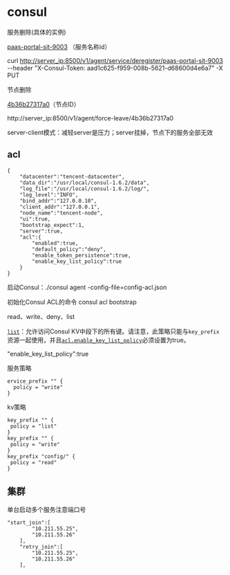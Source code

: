 # consul

服务删除(具体的实例)

[paas-portal-sit-9003](https://blog.csdn.net/v1/agent/service/deregister/paas-portal-sit-9003) （服务名称id）

curl [http://server_ip:8500/v1/agent/service/deregister/paas-portal-sit-9003](https://blog.csdn.net/v1/agent/service/deregister/paas-portal-sit-9003) --header "X-Consul-Token: aad1c625-f959-008b-5621-d68600d4e6a7" -X PUT



节点删除

[4b36b27317a0](https://blog.csdn.net/v1/agent/force-leave/4b36b27317a0)（节点ID）

http://server_ip:8500/v1/agent/force-leave/4b36b27317a0



server-client模式：减轻server是压力；server挂掉，节点下的服务全部无效



## acl

~~~
{
    "datacenter":"tencent-datacenter",
    "data_dir":"/usr/local/consul-1.6.2/data",
    "log_file":"/usr/local/consul-1.6.2/log/",
    "log_level":"INFO",
    "bind_addr":"127.0.0.10",
    "client_addr":"127.0.0.1",
    "node_name":"tencent-node",
    "ui":true,
    "bootstrap_expect":1,
    "server":true,
    "acl":{
        "enabled":true,
        "default_policy":"deny",
        "enable_token_persistence":true,
        "enable_key_list_policy":true
    }
}
~~~

启动Consul：./consul agent -config-file=config-acl.json

初始化Consul ACL的命令 consul acl bootstrap

read、write、deny、list

[`list`](https://www.consul.io/docs/acl/acl-rules.html#list)：允许访问Consul KV中段下的所有键。请注意，此策略只能与`key_prefix`资源一起使用，并且[`acl.enable_key_list_policy`](https://www.consul.io/docs/agent/options.html#acl_enable_key_list)必须设置为true。

"enable_key_list_policy":true

服务策略

~~~
ervice_prefix "" {
  policy = "write"
}
~~~

kv策略

~~~
key_prefix "" {
 policy = "list"
}
key_prefix "" {
 policy = "write"
}
key_prefix "config/" {
 policy = "read"
}
~~~





## 集群

单台启动多个服务注意端口号

~~~
"start_join":[
        "10.211.55.25",
        "10.211.55.26"
    ],
    "retry_join":[
        "10.211.55.25",
        "10.211.55.26"
    ],
~~~



